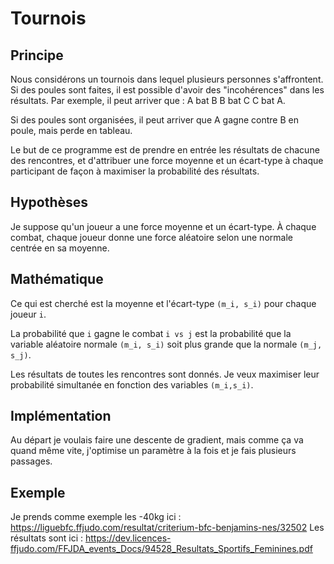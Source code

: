 # Tournois

## Principe

Nous considérons un tournois dans lequel plusieurs personnes s'affrontent. Si des poules sont faites, il est possible d'avoir des "incohérences" dans les résultats. Par exemple, il peut arriver que :
A bat B
B bat C
C bat A.

Si des poules sont organisées, il peut arriver que A gagne contre B en poule, mais perde en tableau.


Le but de ce programme est de prendre en entrée les résultats de chacune des rencontres, et d'attribuer une force moyenne et un écart-type à chaque participant de façon à maximiser la probabilité des résultats.


## Hypothèses

Je suppose qu'un joueur a une force moyenne et un écart-type. À chaque combat, chaque joueur donne une force aléatoire selon une normale centrée en sa moyenne.


## Mathématique

Ce qui est cherché est la moyenne et l'écart-type `(m_i, s_i)` pour chaque joueur `i`.

La probabilité que `i` gagne le combat `i vs j` est la probabilité que la variable aléatoire normale `(m_i, s_i)` soit plus grande que la normale `(m_j, s_j)`.

Les résultats de toutes les rencontres sont donnés. Je veux maximiser leur probabilité simultanée en fonction des variables `(m_i,s_i)`.

## Implémentation

Au départ je voulais faire une descente de gradient, mais comme ça va quand même vite, j'optimise un paramètre à la fois et je fais plusieurs passages.


## Exemple


Je prends comme exemple les -40kg ici :
https://liguebfc.ffjudo.com/resultat/criterium-bfc-benjamins-nes/32502
Les résultats sont ici : 
https://dev.licences-ffjudo.com/FFJDA_events_Docs/94528_Resultats_Sportifs_Feminines.pdf
